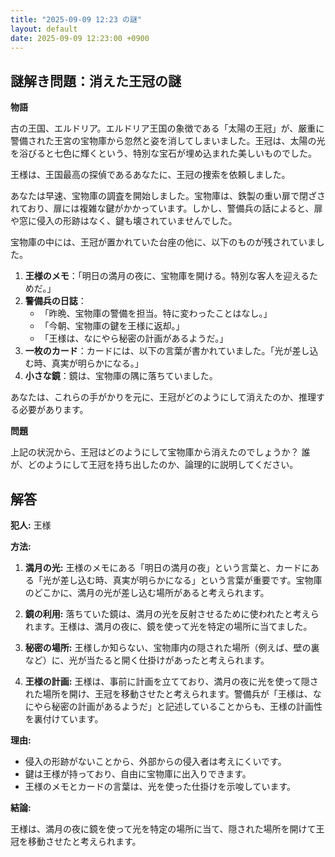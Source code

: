 ```yaml
---
title: "2025-09-09 12:23 の謎"
layout: default
date: 2025-09-09 12:23:00 +0900
---
```

## 謎解き問題：消えた王冠の謎

**物語**

古の王国、エルドリア。エルドリア王国の象徴である「太陽の王冠」が、厳重に警備された王宮の宝物庫から忽然と姿を消してしまいました。王冠は、太陽の光を浴びると七色に輝くという、特別な宝石が埋め込まれた美しいものでした。

王様は、王国最高の探偵であるあなたに、王冠の捜索を依頼しました。

あなたは早速、宝物庫の調査を開始しました。宝物庫は、鉄製の重い扉で閉ざされており、扉には複雑な鍵がかかっています。しかし、警備兵の話によると、扉や窓に侵入の形跡はなく、鍵も壊されていませんでした。

宝物庫の中には、王冠が置かれていた台座の他に、以下のものが残されていました。

1.  **王様のメモ**：「明日の満月の夜に、宝物庫を開ける。特別な客人を迎えるためだ。」
2.  **警備兵の日誌**：
    *   「昨晩、宝物庫の警備を担当。特に変わったことはなし。」
    *   「今朝、宝物庫の鍵を王様に返却。」
    *   「王様は、なにやら秘密の計画があるようだ。」
3.  **一枚のカード**：カードには、以下の言葉が書かれていました。「光が差し込む時、真実が明らかになる。」
4.  **小さな鏡**：鏡は、宝物庫の隅に落ちていました。

あなたは、これらの手がかりを元に、王冠がどのようにして消えたのか、推理する必要があります。

**問題**

上記の状況から、王冠はどのようにして宝物庫から消えたのでしょうか？ 誰が、どのようにして王冠を持ち出したのか、論理的に説明してください。

## 解答

**犯人:** 王様

**方法:**

1.  **満月の光:** 王様のメモにある「明日の満月の夜」という言葉と、カードにある「光が差し込む時、真実が明らかになる」という言葉が重要です。宝物庫のどこかに、満月の光が差し込む場所があると考えられます。

2.  **鏡の利用:** 落ちていた鏡は、満月の光を反射させるために使われたと考えられます。王様は、満月の夜に、鏡を使って光を特定の場所に当てました。

3.  **秘密の場所:** 王様しか知らない、宝物庫内の隠された場所（例えば、壁の裏など）に、光が当たると開く仕掛けがあったと考えられます。

4.  **王様の計画:** 王様は、事前に計画を立てており、満月の夜に光を使って隠された場所を開け、王冠を移動させたと考えられます。警備兵が「王様は、なにやら秘密の計画があるようだ」と記述していることからも、王様の計画性を裏付けています。

**理由:**

*   侵入の形跡がないことから、外部からの侵入者は考えにくいです。
*   鍵は王様が持っており、自由に宝物庫に出入りできます。
*   王様のメモとカードの言葉は、光を使った仕掛けを示唆しています。

**結論:**

王様は、満月の夜に鏡を使って光を特定の場所に当て、隠された場所を開けて王冠を移動させたと考えられます。
